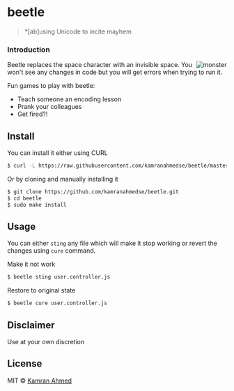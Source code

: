 # beetle

> *[ab]using Unicode to incite mayhem

### Introduction

<img alt="monster" align="right"
     src="https://i.imgur.com/SinbUi4.jpg" />

Beetle replaces the space character with an invisible space. You won't see any changes in code but you will get errors when trying to run it.

Fun games to play with beetle:

- Teach someone an encoding lesson
- Prank your colleagues
- Get fired?!

## Install

You can install it either using CURL

```bash
$ curl -L https://raw.githubusercontent.com/kamranahmedse/beetle/master/installer.sh | sudo sh
```

Or by cloning and manually installing it

```bash
$ git clone https://github.com/kamranahmedse/beetle.git
$ cd beetle
$ sudo make install
```

## Usage

You can either `sting` any file which will make it stop working or revert the changes using `cure` command. 

Make it not work

```bash
$ beetle sting user.controller.js
```
Restore to original state

```bash
$ beetle cure user.controller.js
```

## Disclaimer
Use at your own discretion

## License

MIT © [Kamran Ahmed](http://kamranahmed.info)
